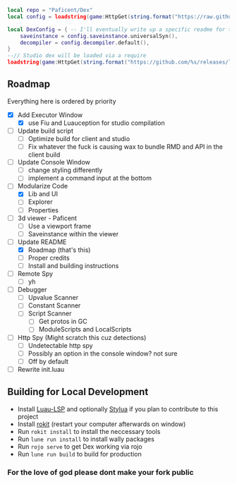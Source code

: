 ```lua
local repo = "Paficent/Dex"
local config = loadstring(game:HttpGet(string.format("https://raw.githubusercontent.com/%s/main/src/config.luau", repo)))(1)

local DexConfig = { -- I'll eventually write up a specific readme for the config format
    saveinstance = config.saveinstance.universalSyn(),
    decompiler = config.decompiler.default(),
}
--// Studio dex will be loaded via a require
loadstring(game:HttpGet(string.format("https://github.com/%s/releases/latest/download/Dex.luau", repo)))(DexConfig)
```


## Roadmap
Everything here is ordered by priority

- [x] Add Executor Window
    - [x] use Fiu and Luauception for studio compilation
- [ ] Update build script
    - [ ] Optimize build for client and studio
    - [ ] Fix whatever the fuck is causing wax to bundle RMD and API in the client build
- [ ] Update Console Window
    - [ ] change styling differently
    - [ ] implement a command input at the bottom
- [ ] Modularize Code
    - [x] Lib and UI
    - [ ] Explorer
    - [ ] Properties
- [ ] 3d viewer - Paficent
    - [ ] Use a viewport frame
    - [ ] Saveinstance within the viewer    
- [ ] Update README
    - [x] Roadmap (that's this)
    - [ ] Proper credits
    - [ ] Install and building instructions
- [ ] Remote Spy
    - [ ] yh
- [ ] Debugger
    - [ ] Upvalue Scanner
    - [ ] Constant Scanner
    - [ ] Script Scanner
        - [ ] Get protos in GC
        - [ ] ModuleScripts and LocalScripts
- [ ] Http Spy (Might scratch this cuz detections)
    - [ ] Undetectable http spy
    - [ ] Possibly an option in the console window? not sure
    - [ ] Off by default
- [ ] Rewrite init.luau

## Building for Local Development
- Install [Luau-LSP](https://github.com/JohnnyMorganz/luau-lsp) and optionally [Stylua](https://marketplace.visualstudio.com/items?itemName=JohnnyMorganz.stylua) if you plan to contribute to this project
- Install [rokit](https://github.com/rojo-rbx/rokit/releases/latest) (restart your computer afterwards on window)
- Run `rokit install` to install the neccessary tools
- Run `lune run install` to install wally packages
- Run `rojo serve` to get Dex working via rojo
- Run `lune run build` to build for production


### For the love of god please dont make your fork public